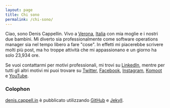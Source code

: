 ```yaml
---
layout: page
title: Chi sono
permalink: /chi-sono/
---
```


Ciao, sono Denis Cappellin. Vivo a [Verona], [Italia] con mia moglie e i nostri due bambini. Mi diverto sia 
professionalmente come software operations manager sia nel tempo libero a fare "cose". In effetti mi piacerebbe scrivere
molti più post, ma ho troppe attività che mi appassionano e un giorno ha solo 23,934 ore. 

Se vuoi contattarmi per motivi professionali, mi trovi su [LinkedIn], mentre per tutti gli altri motivi mi puoi trovare 
su [Twitter], [Facebook], [Instagram], [Komoot] e [YouTube].

### Colophon
[denis.cappell.in](http://denis.cappell.in) è pubblicato utilizzando [GitHub][github-pages] e [Jekyll].

[verona]: https://en.wikipedia.org/wiki/Verona
[italia]: https://en.wikipedia.org/wiki/Italia
[youtube]: https://www.youtube.com/channel/UC3o7ZJUzsg3AHNkz71_f_7Q
[linkedin]: https://www.linkedin.com/in/deniscappellin
[facebook]: https://www.facebook.com/denis.cappellin.speed.hiking
[instagram]: https://www.instagram.com/dcappellin/
[komoot]: https://www.komoot.it/user/1971346940863
[twitter]: https://twitter.com/dcappellin
[github-pages]: https://pages.github.com
[jekyll]: https://jekyllrb.com